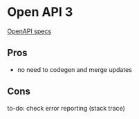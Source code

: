 # Open API 3

[OpenAPI specs](https://swagger.io/specification/)


## Pros

* no need to codegen and merge updates

## Cons

to-do: check error reporting (stack trace)
